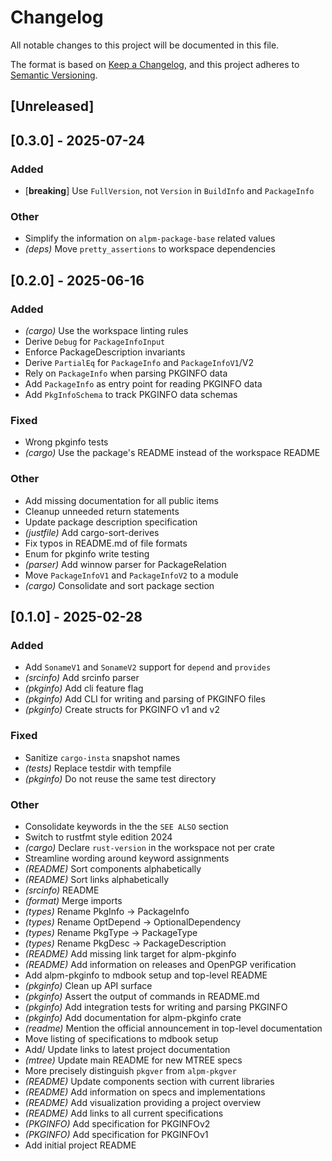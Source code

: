 # Changelog

All notable changes to this project will be documented in this file.

The format is based on [Keep a Changelog](https://keepachangelog.com/en/1.0.0/),
and this project adheres to [Semantic Versioning](https://semver.org/spec/v2.0.0.html).

## [Unreleased]

## [0.3.0] - 2025-07-24

### Added

- [**breaking**] Use `FullVersion`, not `Version` in `BuildInfo` and `PackageInfo`

### Other

- Simplify the information on `alpm-package-base` related values
- *(deps)* Move `pretty_assertions` to workspace dependencies

## [0.2.0] - 2025-06-16

### Added

- *(cargo)* Use the workspace linting rules
- Derive `Debug` for `PackageInfoInput`
- Enforce PackageDescription invariants
- Derive `PartialEq` for `PackageInfo` and `PackageInfoV1`/V2
- Rely on `PackageInfo` when parsing PKGINFO data
- Add `PackageInfo` as entry point for reading PKGINFO data
- Add `PkgInfoSchema` to track PKGINFO data schemas

### Fixed

- Wrong pkginfo tests
- *(cargo)* Use the package's README instead of the workspace README

### Other

- Add missing documentation for all public items
- Cleanup unneeded return statements
- Update package description specification
- *(justfile)* Add cargo-sort-derives
- Fix typos in README.md of file formats
- Enum for pkginfo write testing
- *(parser)* Add winnow parser for PackageRelation
- Move `PackageInfoV1` and `PackageInfoV2` to a module
- *(cargo)* Consolidate and sort package section

## [0.1.0] - 2025-02-28

### Added

- Add `SonameV1` and `SonameV2` support for `depend` and `provides`
- *(srcinfo)* Add srcinfo parser
- *(pkginfo)* Add cli feature flag
- *(pkginfo)* Add CLI for writing and parsing of PKGINFO files
- *(pkginfo)* Create structs for PKGINFO v1 and v2

### Fixed

- Sanitize `cargo-insta` snapshot names
- *(tests)* Replace testdir with tempfile
- *(pkginfo)* Do not reuse the same test directory

### Other

- Consolidate keywords in the the `SEE ALSO` section
- Switch to rustfmt style edition 2024
- *(cargo)* Declare `rust-version` in the workspace not per crate
- Streamline wording around keyword assignments
- *(README)* Sort components alphabetically
- *(README)* Sort links alphabetically
- *(srcinfo)* README
- *(format)* Merge imports
- *(types)* Rename PkgInfo -> PackageInfo
- *(types)* Rename OptDepend -> OptionalDependency
- *(types)* Rename PkgType -> PackageType
- *(types)* Rename PkgDesc -> PackageDescription
- *(README)* Add missing link target for alpm-pkginfo
- *(README)* Add information on releases and OpenPGP verification
- Add alpm-pkginfo to mdbook setup and top-level README
- *(pkginfo)* Clean up API surface
- *(pkginfo)* Assert the output of commands in README.md
- *(pkginfo)* Add integration tests for writing and parsing PKGINFO
- *(pkginfo)* Add documentation for alpm-pkginfo crate
- *(readme)* Mention the official announcement in top-level documentation
- Move listing of specifications to mdbook setup
- Add/ Update links to latest project documentation
- *(mtree)* Update main README for new MTREE specs
- More precisely distinguish `pkgver` from `alpm-pkgver`
- *(README)* Update components section with current libraries
- *(README)* Add information on specs and implementations
- *(README)* Add visualization providing a project overview
- *(README)* Add links to all current specifications
- *(PKGINFO)* Add specification for PKGINFOv2
- *(PKGINFO)* Add specification for PKGINFOv1
- Add initial project README
